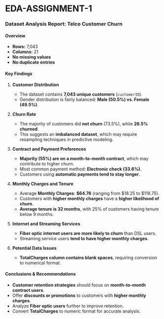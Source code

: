 # EDA-ASSIGNMENT-1


### **Dataset Analysis Report: Telco Customer Churn**  

#### **Overview**  
- **Rows:** 7,043  
- **Columns:** 21  
- **No missing values**  
- **No duplicate entries**  

#### **Key Findings**  

1. **Customer Distribution**  
   - The dataset contains **7,043 unique customers** (`customerID`).  
   - Gender distribution is fairly balanced: **Male (50.5%) vs. Female (49.5%)**.  
   
2. **Churn Rate**  
   - The majority of customers did **not churn** (73.5%), while **26.5% churned**.  
   - This suggests an **imbalanced dataset**, which may require resampling techniques in predictive modeling.  

3. **Contract and Payment Preferences**  
   - **Majority (55%) are on a month-to-month contract**, which may contribute to higher churn.  
   - Most common payment method: **Electronic check (33.6%)**.  
   - Customers using **automatic payments tend to stay longer**.  

4. **Monthly Charges and Tenure**  
   - Average **Monthly Charges**: **$64.76** (ranging from $18.25 to $118.75).  
   - Customers with **higher monthly charges** have a **higher likelihood of churn**.  
   - **Average tenure is 32 months**, with 25% of customers having tenure below 9 months.  

5. **Internet and Streaming Services**  
   - **Fiber optic internet users are more likely to churn** than DSL users.  
   - Streaming service users **tend to have higher monthly charges**.  

6. **Potential Data Issues**  
   - **TotalCharges column contains blank spaces**, requiring conversion to numerical format.  

#### **Conclusions & Recommendations**  
- **Customer retention strategies** should focus on **month-to-month contract users**.  
- Offer **discounts or promotions** to customers with **higher monthly charges**.  
- Analyze **Fiber optic users** further to improve retention.  
- Convert **TotalCharges** to numeric format for accurate analysis.  

